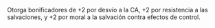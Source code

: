 Otorga bonificadores de +2 por desvío a la CA, +2 por resistencia a las salvaciones, y +2 por moral a la salvación contra efectos de control.